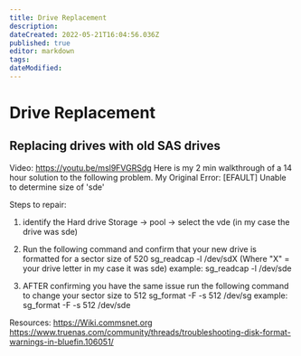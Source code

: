 ```yaml
---
title: Drive Replacement
description: 
dateCreated: 2022-05-21T16:04:56.036Z
published: true
editor: markdown
tags: 
dateModified: 
---
```

# Drive Replacement

## Replacing drives with old SAS drives
Video: https://youtu.be/msl9FVGRSdg
Here is my 2 min walkthrough of a 14 hour solution to the following problem.
My Original Error: [EFAULT] Unable to determine size of 'sde'

Steps to repair:
1) identify the Hard drive 
	Storage -> pool -> select the vde
	(in my case the drive was sde)
2) Run the following command and confirm that your new drive is formatted for a sector size of 520
	sg_readcap -l /dev/sdX (Where "X" = your drive letter in my case it was sde)
	example: sg_readcap -l /dev/sde

3) AFTER confirming you have the same issue run the following command to change your sector size to 512
	sg_format -F -s 512 /dev/sg
	example: sg_format -F -s 512 /dev/sde


Resources: 
https://Wiki.commsnet.org
https://www.truenas.com/community/threads/troubleshooting-disk-format-warnings-in-bluefin.106051/


